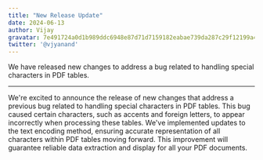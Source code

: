 ```yaml
---
title: "New Release Update"
date: 2024-06-13
author: Vijay
gravatar: 7e491724a0d1b989ddc6948e87d71d7159182eabae739da287c29f12199a4d14
twitter: '@vjyanand'
---
```


 We have released new changes to address a bug related to handling special characters in PDF tables.

---

 We're excited to announce the release of new changes that address a previous bug related to handling special characters in PDF tables. This bug caused certain characters, such as accents and foreign letters, to appear incorrectly when processing these tables. We've implemented updates to the text encoding method, ensuring accurate representation of all characters within PDF tables moving forward. This improvement will guarantee reliable data extraction and display for all your PDF documents.